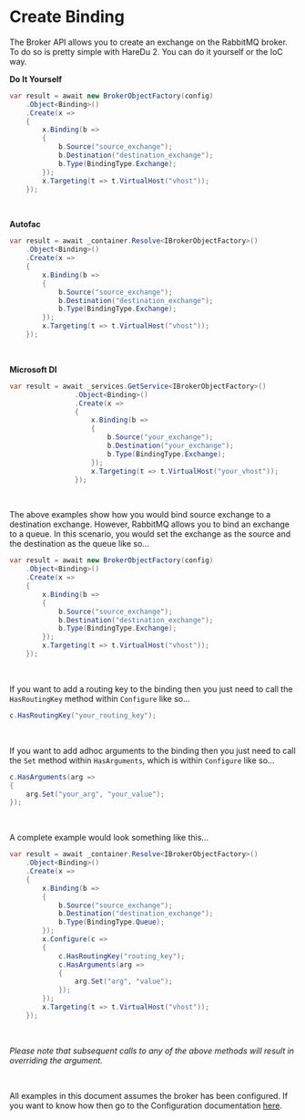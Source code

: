 # Create Binding

The Broker API allows you to create an exchange on the RabbitMQ broker. To do so is pretty simple with HareDu 2. You can do it yourself or the IoC way.

**Do It Yourself**

```c#
var result = await new BrokerObjectFactory(config)
    .Object<Binding>()
    .Create(x =>
    {
        x.Binding(b =>
        {
            b.Source("source_exchange");
            b.Destination("destination_exchange");
            b.Type(BindingType.Exchange);
        });
        x.Targeting(t => t.VirtualHost("vhost"));
    });
```
<br>

**Autofac**

```c#
var result = await _container.Resolve<IBrokerObjectFactory>()
    .Object<Binding>()
    .Create(x =>
    {
        x.Binding(b =>
        {
            b.Source("source_exchange");
            b.Destination("destination_exchange");
            b.Type(BindingType.Exchange);
        });
        x.Targeting(t => t.VirtualHost("vhost"));
    });
```
<br>

**Microsoft DI**

```c#
var result = await _services.GetService<IBrokerObjectFactory>()
                .Object<Binding>()
                .Create(x =>
                {
                    x.Binding(b =>
                    {
                        b.Source("your_exchange");
                        b.Destination("your_exchange");
                        b.Type(BindingType.Exchange);
                    });
                    x.Targeting(t => t.VirtualHost("your_vhost"));
                });
```
<br>

The above examples show how you would bind source exchange to a destination exchange. However, RabbitMQ allows you to bind an exchange to a queue. In this scenario, you would set the exchange as the source and the destination as the queue like so...


```c#
var result = await new BrokerObjectFactory(config)
    .Object<Binding>()
    .Create(x =>
    {
        x.Binding(b =>
        {
            b.Source("source_exchange");
            b.Destination("destination_exchange");
            b.Type(BindingType.Exchange);
        });
        x.Targeting(t => t.VirtualHost("vhost"));
    });
```
<br>

If you want to add a routing key to the binding then you just need to call the ```HasRoutingKey``` method within ```Configure``` like so...

```c#
c.HasRoutingKey("your_routing_key");
```
<br>

If you want to add adhoc arguments to the binding then you just need to call the ```Set``` method within ```HasArguments```, which is within ```Configure``` like so...

```c#
c.HasArguments(arg =>
{
    arg.Set("your_arg", "your_value");
});
```
<br>

A complete example would look something like this...

```c#
var result = await _container.Resolve<IBrokerObjectFactory>()
    .Object<Binding>()
    .Create(x =>
    {
        x.Binding(b =>
        {
            b.Source("source_exchange");
            b.Destination("destination_exchange");
            b.Type(BindingType.Queue);
        });
        x.Configure(c =>
        {
            c.HasRoutingKey("routing_key");
            c.HasArguments(arg =>
            {
                arg.Set("arg", "value");
            });
        });
        x.Targeting(t => t.VirtualHost("vhost"));
    });
```

<br>

*Please note that subsequent calls to any of the above methods will result in overriding the argument.*

<br>

All examples in this document assumes the broker has been configured. If you want to know how then go to the Configuration documentation [here](https://github.com/ahives/HareDu2/blob/master/docs/deprecated/configuration.md).

